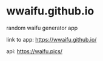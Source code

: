 # wwaifu.github.io
random waifu generator app

link to app: https://wwaifu.github.io/

api: https://waifu.pics/
